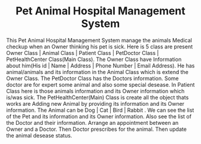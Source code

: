 <h1 align="center" id="title">Pet Animal Hospital Management System</h1>

<p id="description">This Pet Animal Hospital Management System manage the animals Medical checkup when an Owner thinking his pet is sick. Here is 5 class are present Owner Class | Animal Class | Patient Class | PetDoctor Class | PetHealthCenter Class(Main Class). The Owner Class have Information about him(His id | Name | Address | Phone Number | Email Address). He has animal/animals and its information in the Animal Class which is extend the Owner Class. The PetDoctor Class has the Doctors information. Some doctor are for expert some animal and also some special desease. In Patient Class here is those animals information and its Owner information which is/was sick. The PetHealthCenter(Main) Class is create all the object thats works are Adding new Animal by providing its information and its Owner information. The Animal can be Dog | Cat | Bird | Rabbit . We can see the list of the Pet and its information and its Owner information. Also see the list of the Doctor and their information. Arrange an appointment between an Owner and a Doctor. Then Doctor prescribes for the animal. Then update the animal desease status.</p>